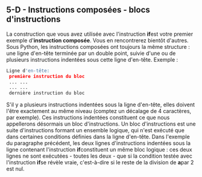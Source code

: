 ## 5-D - Instructions composées - blocs d'instructions

La construction que vous avez utilisée avec l'instruction **if**est
votre premier exemple d'**instruction composée**. Vous en rencontrerez
bientôt d'autres. Sous Python, les instructions composées ont toujours
la même structure : une ligne d'en-tête terminée par un double point,
suivie d'une ou de plusieurs instructions indentées sous cette ligne
d'en-tête. Exemple :



```python
Ligne d'en-tête:
 première instruction du bloc
 ... ...
 ... ...
 dernière instruction du bloc
```



S'il y a plusieurs instructions indentées sous la ligne d'en-tête, elles
doivent l'être exactement au même niveau (comptez un décalage de 4
caractères, par exemple). Ces instructions indentées constituent ce que
nous appellerons désormais un bloc d'instructions. Un bloc
d'instructions est une suite d'instructions formant un ensemble logique,
qui n'est exécuté que dans certaines conditions définies dans la ligne
d'en-tête. Dans l'exemple du paragraphe précédent, les deux lignes
d'instructions indentées sous la ligne contenant l'instruction
**if**constituent un même bloc logique : ces deux lignes ne sont
exécutées - toutes les deux - que si la condition testée avec
l'instruction **if**se révèle vraie, c'est-à-dire si le reste de la
division de **a**par 2 est nul.

